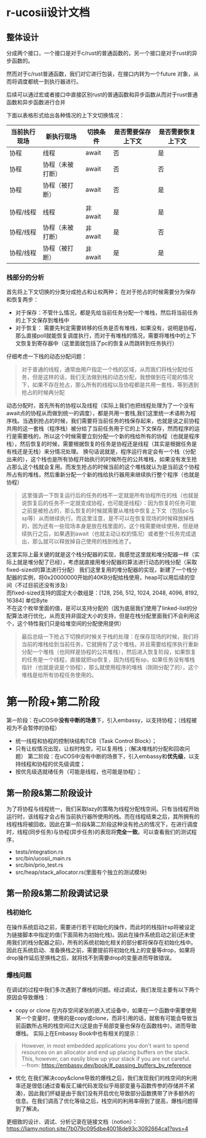 # r-ucosii设计文档

## 整体设计

分成两个接口，一个接口是对于c/rust的普通函数的，另一个接口是对于rust的异步函数的。

然而对于c/rust普通函数，我们对它进行包装，在接口内转为一个future 对象，从而将调度都统一到执行器进行。

后续可以通过宏或者接口中直接区别rust的普通函数和异步函数从而对于rust普通函数和异步函数进行合并

下面以表格形式给出各种情况的上下文切换情况：

| 当前执行现场 | 新执行现场       | 切换条件 | 是否需要保存上下文 | 是否需要恢复上下文 |
| ------------ | ---------------- | -------- | ------------------ | ------------------ |
| 协程         | 线程             | await    | 否                 | 是                 |
| 协程         | 协程（未被打断） | await    | 否                 | 否                 |
| 协程         | 协程（被打断）   | await    | 否                 | 是                 |
|              |                  |          |                    |                    |
| 协程/线程    | 线程             | 非await  | 是                 | 是                 |
| 协程/线程    | 协程（未被打断） | 非await  | 是                 | 否                 |
| 协程/线程    | 协程（被打断）   | 非await  | 是                 | 是                 |

### 栈部分的分析
首先将上下文切换的分类分成抢占和让权两种；
在对于抢占的时候需要分为保存和恢复两步：

- 对于保存：不管什么情况，都是先给当前任务分配一个堆栈，然后将当前任务的上下文保存到堆栈中
- 对于恢复： 需要先判定需要转移的任务是否有堆栈，如果没有，说明是协程，那么直接poll就能恢复调度执行，而对于有堆栈的情况，需要将堆栈中的上下文恢复到寄存器中（这里面就包括了pc的恢复从而跳转到任务执行）

仔细考虑一下栈的动态分配问题：
> 对于普通的线程，通常由用户指定一个栈的区域，从而我们将栈分配给任务，但是这样的话，我们无法做到栈的动态分配，我想做到在可能的情况下，如果不存在抢占，那么所有的线程以及协程都是共用一套栈，等到遇到抢占的时候再分配

动态分配时，首先所有的协程以及线程（实际上我们也把线程处理为了一个没有await点的协程从而做到统一的调度），都是共用一套栈,我们这里统一术语称为程序栈。当遇到抢占的时候，我们需要将当前任务的栈保存起来，也就是说之前协程共用的这一套栈（程序栈）被分给了当前任务用于它的上下文保存，然而程序的运行是需要栈的，所以这个时候需要立刻分配一个新的栈给所有的协程（也就是程序栈），然后恢复的时候，需要根据恢复的任务是协程还是线程（其实是根据任务是有栈还是无栈）来分情况处理。
换句话说就是，程序运行肯定会有一个栈（分配出来的），这个栈也是所有协程开始执行的时候所在的公共堆栈，如果没有发生抢占那么这个栈就会复用。而发生抢占的时候当前的这个堆栈就认为是当前这个协程所占有的堆栈，然后重新分配一个新的栈给执行器用来继续执行整个程序（也就是协程）
> 这里强调一下恢复运行后的任务的栈不一定就是所有协程所在的栈（也就是说恢复后的任务不一定就变成协程，也可能是线程）：因为恢复的任务可能之前是被抢占的，那么恢复的时候就需要从堆栈中恢复上下文（包括pc与sp等）从而继续执行。而这里注意，是不可以在恢复现场的时候释放掉栈的，因为还有一些现场本身是放在栈里面的，这个栈需要继续使用，但是继续执行之后，如果遇到await（也就主动让权的情况）或者整个任务完成退出，那么就可以释放掉自己使用的栈到栈池了。

这里实际上最关键的就是这个栈分配器的实现，我感觉这里就和堆分配器一样（实际上就是堆分配了已经），考虑就直接用堆分配器的算法进行动态的栈分配（采取fixed-sized的算法进行分配）
我们这里复用的堆分配器的实现，新建了一个栈分配器的实例，将0x20000000开始的40KB分配给栈使用，heap可以用后续的空间（不过目前还没有涉及）
<br>而fixed-sized支持的固定大小数组是：[128, 256, 512, 1024, 2048, 4096, 8192, 16384] 单位Byte
<br>不在这个枚举里面的值，是可以支持分配的（因为底层我们使用了linked-list的分配算法进行优化，从而支持非固定大小的支持，但是在栈分配里面我们不会利用这个，这个特性我们只是给堆空间的分配使用提供）

> 最后总结一下抢占下切换的时候关于栈的处理：在保存现场的时候，我们将当前的堆栈给到当前任务，它就拥有了这个堆栈，并且需要给程序执行重新分配一个堆栈（也同样是协程的公共堆栈），然后进入恢复阶段，如果恢复的任务是一个线程，直接就把sp恢复，因为线程有sp，如果任务没有堆栈指针（也就是说是个协程），那么就使用程序的堆栈（刚刚分配了的），这个堆栈是给所有协程任务使用的。

# 第一阶段+第二阶段
第一阶段：在uCOS中**没有中断的场景**下，引入embassy，以支持协程；（线程被视为不会暂停的协程）
- 统一线程和协程的控制块结构TCB（Task Control Block）；
- 只有让权情况出现，让权时栈空，可以复用栈；（解决堆栈的分配和回收问题）
第二阶段：在uCOS中没有中断的场景下，引入embassy和**优先级**，以支持线程和协程的优先级调度；
- 按优先级选就绪任务（可能是线程，也可能是协程）；
## 第一阶段&第二阶段设计
为了将协程与线程统一，我们采取lazy的策略为线程分配栈空间。只有当线程开始运行时，该线程才会占有当前执行器所使用的栈。而在线程结束之后，其所拥有的线程栈将被回收。因此在第一阶段&第二阶段这种没有抢占的情况下，在进行调度时，线程(同步任务)与协程(异步任务)的表现将**完全一致**。可以查看我们的测试程序，
- tests/integration.rs 
- src/bin/ucosii_main.rs
- src/bin/prio_test.rs
- src/heap/stack_allocator.rs(里面有个独立的测试模块)
## 第一阶段&第二阶段调试记录
### 栈初始化
在操作系统启动之前，需要进行若干初始化的操作，而此时的栈指针sp将被设定为链接脚本中指定的值(下面简称为初始化栈)。因此在操作系统启动之前(还未使用我们的栈分配器之前)，所有的系统初始化相关的部分都将保存在初始化栈中。因此在系统启动、准备换栈之前，需要提前将初始化栈上的变量等drop，如果将drop操作延后至换栈之后，就将找不到需要drop的变量进而导致错误。
### 爆栈问题
在调试的过程中我们多次遇到了爆栈的问题。经过调试，我们发现主要有以下两个原因会导致爆栈：
- copy or clone
在内存空间紧张的嵌入式设备中，如果在一个函数中需要使用某一个变量时，使用的是copy或clone，而非引用的话，就极有可能会导致当前函数所占用的栈空间过大(这是由于局部变量也保存在函数栈中)，进而导致爆栈。
实际上在Embassy Book中也有相关的提示：
> However, in most embedded applications you don’t want to spend resources on an allocator and end up placing buffers on the stack. This, however, can easily blow up your stack if you are not careful.<br>--from:&nbsp;https://embassy.dev/book/#_passing_buffers_by_reference
- 优化
在我们解决copy&clone导致的爆栈之后，我们发现我们的栈空间的利用率还是很低(通过查看反汇编代码发现似乎局部变量与函数传参的存储并不紧凑)，因此我们怀疑是由于我们没有开启优化导致部分函数携带了许多额外的信息。在我们调高了优化等级之后，栈空间的利用率得到了提高，爆栈问题得到了解决。

更细致的设计、调试、分析记录在链接文档（notion）：https://liamy.notion.site/7b079c095dbe40018de93c3092664ca1?pvs=4


